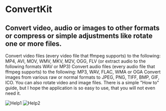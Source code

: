 # ConvertKit

## Convert video, audio or images to other formats or compress or simple adjustments like rotate one or more files.

Convert video files (every video file that ffmpeg supports) to the following: MP4, AVI, MOV, WMV, MKV, M2V, OGG, FLV (or extract audio to the following formats WAV or MP3)
Convert audio files (every audio file that ffmpeg supports) to the following: MP3, WAV, FLAC, WMA or OGA
Convert images from various raw or normal formats to JPEG, PNG, TIFF, BMP, GIF, ICO.
You can also rotate video and image files. There is a simple "How to" guide, but I hope the application is so easy to use, that you will not even need it.


![Help1](https://i.imgur.com/q40daiz.jpg)
![Help2](https://i.imgur.com/paXJlHJ.jpeg)